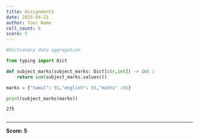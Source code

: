 ```yaml
---
title: Assignment3
date: 2025-04-21
author: Your Name
cell_count: 6
score: 5
---
```


```python
#Dictionary data aggregation
```


```python
from typing import Dict
```


```python
def subject_marks(subject_marks: Dict[str,int]) -> int :
    return sum(subject_marks.values())
```


```python
marks = {"tamil": 91,"english": 93,"maths" :91}
```


```python
print(subject_marks(marks))
```

    275



```python

```


---
**Score: 5**
